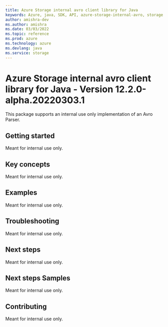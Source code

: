 ```yaml
---
title: Azure Storage internal avro client library for Java
keywords: Azure, java, SDK, API, azure-storage-internal-avro, storage
author: amishra-dev
ms.author: amishra
ms.date: 03/03/2022
ms.topic: reference
ms.prod: azure
ms.technology: azure
ms.devlang: java
ms.service: storage
---
```

# Azure Storage internal avro client library for Java - Version 12.2.0-alpha.20220303.1 


This package supports an internal use only implementation of an Avro Parser.  

## Getting started
Meant for internal use only.

## Key concepts
Meant for internal use only.

## Examples
Meant for internal use only.

## Troubleshooting
Meant for internal use only.

## Next steps
Meant for internal use only.

## Next steps Samples
Meant for internal use only.

## Contributing
Meant for internal use only.

